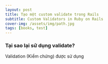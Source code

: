 ```yaml
---
layout: post
title: Tạo một custom validate trong Rails
subtitle: Custom Validators in Ruby on Rails
cover-img: /assets/img/path.jpg
tags: [books, test]
---
```


### Tại sao lại sử dụng validate?
Validation (Kiểm chứng) được sử dụng
